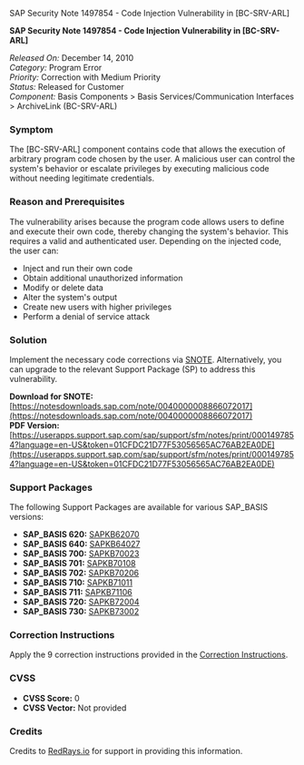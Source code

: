 SAP Security Note 1497854 - Code Injection Vulnerability in [BC-SRV-ARL]

**SAP Security Note 1497854 - Code Injection Vulnerability in [BC-SRV-ARL]**

*Released On:* December 14, 2010  
*Category:* Program Error  
*Priority:* Correction with Medium Priority  
*Status:* Released for Customer  
*Component:* Basis Components > Basis Services/Communication Interfaces > ArchiveLink (BC-SRV-ARL)

### **Symptom**
The [BC-SRV-ARL] component contains code that allows the execution of arbitrary program code chosen by the user. A malicious user can control the system's behavior or escalate privileges by executing malicious code without needing legitimate credentials.

### **Reason and Prerequisites**
The vulnerability arises because the program code allows users to define and execute their own code, thereby changing the system's behavior. This requires a valid and authenticated user. Depending on the injected code, the user can:

- Inject and run their own code
- Obtain additional unauthorized information
- Modify or delete data
- Alter the system's output
- Create new users with higher privileges
- Perform a denial of service attack

### **Solution**
Implement the necessary code corrections via [SNOTE](https://me.sap.com/corrins/0001497854/41). Alternatively, you can upgrade to the relevant Support Package (SP) to address this vulnerability.

**Download for SNOTE:** [https://notesdownloads.sap.com/note/0040000008866072017](https://notesdownloads.sap.com/note/0040000008866072017)  
**PDF Version:** [https://userapps.support.sap.com/sap/support/sfm/notes/print/0001497854?language=en-US&token=01CFDC21D77F53056565AC76AB2EA0DE](https://userapps.support.sap.com/sap/support/sfm/notes/print/0001497854?language=en-US&token=01CFDC21D77F53056565AC76AB2EA0DE)

### **Support Packages**
The following Support Packages are available for various SAP_BASIS versions:

- **SAP_BASIS 620:** [SAPKB62070](https://me.sap.com/supportpackage/SAPKB62070)
- **SAP_BASIS 640:** [SAPKB64027](https://me.sap.com/supportpackage/SAPKB64027)
- **SAP_BASIS 700:** [SAPKB70023](https://me.sap.com/supportpackage/SAPKB70023)
- **SAP_BASIS 701:** [SAPKB70108](https://me.sap.com/supportpackage/SAPKB70108)
- **SAP_BASIS 702:** [SAPKB70206](https://me.sap.com/supportpackage/SAPKB70206)
- **SAP_BASIS 710:** [SAPKB71011](https://me.sap.com/supportpackage/SAPKB71011)
- **SAP_BASIS 711:** [SAPKB71106](https://me.sap.com/supportpackage/SAPKB71106)
- **SAP_BASIS 720:** [SAPKB72004](https://me.sap.com/supportpackage/SAPKB72004)
- **SAP_BASIS 730:** [SAPKB73002](https://me.sap.com/supportpackage/SAPKB73002)

### **Correction Instructions**
Apply the 9 correction instructions provided in the [Correction Instructions](https://me.sap.com/corrins/0001497854/41).

### **CVSS**
- **CVSS Score:** 0
- **CVSS Vector:** Not provided

### **Credits**
Credits to [RedRays.io](https://redrays.io) for support in providing this information.